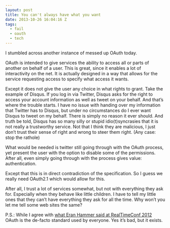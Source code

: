 ```yaml
---
layout: post
title: You can't always have what you want
date: 2013-10-26 16:04:16 Z
tags:
  - fail
  - oauth
  - tech
---
```

I stumbled across another instance of messed up OAuth today.

OAuth is intended to give services the ability to access all or parts of another on behalf of a user. This is great, since it enables a lot of interactivity on the net. It is actually designed in a way that allows for the service requesting access to specify what access it wants.

Except it does not give the user any choice in what rights to grant. Take the example of Disqus. If you log in via Twitter, Disqus asks for the right to access your account information as well as tweet on your behalf. And that’s where the trouble starts. I have no issue with handing over my information that Twitter has to Disqus, but under no circumstances do I ever want Disqus to tweet on my behalf. There is simply no reason it ever should. And truth be told, Disqus has so many silly or stupid idio(t)syncrasies that it is not really a trustworthy service. Not that I think they are malicious, I just don’t trust their sense of right and wrong to steer them right. (Any case: stop the rathole)

What would be needed is twitter still going through with the OAuth process, yet present the user with the option to disable some of the permissions. After all, even simply going through with the process gives value: authentication.

Except that this is in direct contradiction of the specification. So I guess we really need OAuth2.1 which would allow for this.

After all, I trust a lot of services somewhat, but not with everything they ask for. Especially when they behave like little children. I have to tell my little ones that they can’t have everything they ask for all the time. Why won’t you let me tell some web sites the same?

P.S.: While I agree with [what Eran Hammer said at RealTimeConf 2012](http://vimeo.com/52882780) OAuth is the de-facto standard used by everyone. Yes it’s bad, but it exists.
